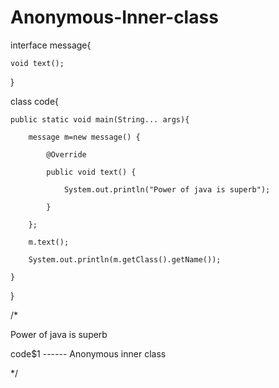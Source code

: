 # Anonymous-Inner-class

interface message{

    void text();

}

class code{

    public static void main(String... args){

        message m=new message() {

            @Override

            public void text() {

                System.out.println("Power of java is superb");

            }

        };

        m.text();

        System.out.println(m.getClass().getName());

    }

}

/*

Power of java is superb

code$1 ------ Anonymous inner class

 */
